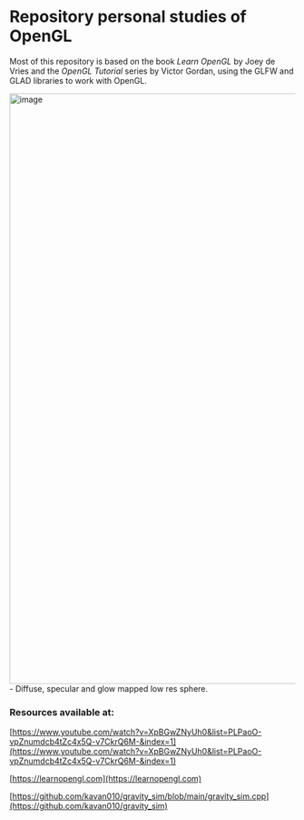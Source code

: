 # Repository personal studies of OpenGL
Most of this repository is based on the book <i>Learn OpenGL</i> by Joey de Vries and the <i>OpenGL Tutorial</i> series by Victor Gordan, using the GLFW and GLAD libraries to work with OpenGL.

<img width="1905" height="1038" alt="image" src="https://github.com/user-attachments/assets/db8222df-7a29-4cee-8da5-ccc319fdc713" />
- Diffuse, specular and glow mapped low res sphere.


### Resources available at:
[https://www.youtube.com/watch?v=XpBGwZNyUh0&list=PLPaoO-vpZnumdcb4tZc4x5Q-v7CkrQ6M-&index=1](https://www.youtube.com/watch?v=XpBGwZNyUh0&list=PLPaoO-vpZnumdcb4tZc4x5Q-v7CkrQ6M-&index=1)

[https://learnopengl.com](https://learnopengl.com)

[https://github.com/kavan010/gravity_sim/blob/main/gravity_sim.cpp](https://github.com/kavan010/gravity_sim)
